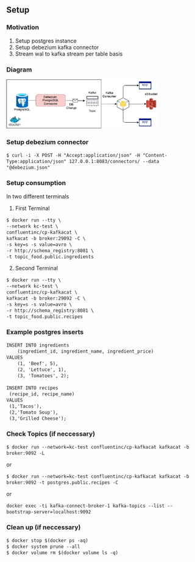 ## Setup
### Motivation
1. Setup postgres instance
2. Setup debezium kafka connector
3. Stream wal to kafka stream per table basis

### Diagram
<p align="left">
<img src="static/arch.png" width="400" height="128">
</p>

### Setup debezium connector
```
$ curl -i -X POST -H "Accept:application/json" -H "Content-Type:application/json" 127.0.0.1:8083/connectors/ --data "@debezium.json"
```

### Setup consumption
In two different terminals
1. First Terminal
```
$ docker run --tty \
--network kc-test \
confluentinc/cp-kafkacat \
kafkacat -b broker:29092 -C \
-s key=s -s value=avro \
-r http://schema_registry:8081 \
-t topic_food.public.ingredients
```
2. Second Terminal
```
$ docker run --tty \
--network kc-test \
confluentinc/cp-kafkacat \
kafkacat -b broker:29092 -C \
-s key=s -s value=avro \
-r http://schema_registry:8081 \
-t topic_food.public.recipes
```

### Example postgres inserts
```
INSERT INTO ingredients
    (ingredient_id, ingredient_name, ingredient_price)
VALUES 
    (1, 'Beef', 5),
    (2, 'Lettuce', 1),
    (3, 'Tomatoes', 2);

INSERT INTO recipes
 (recipe_id, recipe_name) 
VALUES
 (1,'Tacos'),
 (2,'Tomato Soup'),
 (3,'Grilled Cheese');
```

### Check Topics (if neccessary)
```
$ docker run --network=kc-test confluentinc/cp-kafkacat kafkacat -b broker:9092 -L
```
or
```
$ docker run --network=kc-test confluentinc/cp-kafkacat kafkacat -b broker:9092 -t postgres.public.recipes -C 
```
or
```
docker exec -ti kafka-connect-broker-1 kafka-topics --list --bootstrap-server=localhost:9092
```

### Clean up (if neccessary)
```
$ docker stop $(docker ps -aq)  
$ docker system prune --all
$ docker volume rm $(docker volume ls -q)
```
